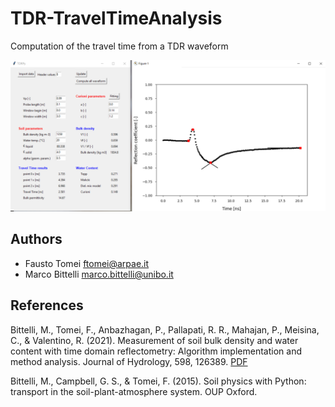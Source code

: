 # TDR-TravelTimeAnalysis
Computation of the travel time from a TDR waveform

![](https://github.com/ftomei/TDR-TravelTimeAnalysis/blob/main/img/TDR.png)

## Authors
- Fausto Tomei    <ftomei@arpae.it>
- Marco Bittelli  <marco.bittelli@unibo.it>

## References
Bittelli, M., Tomei, F., Anbazhagan, P., Pallapati, R. R., Mahajan, P., Meisina, C., & Valentino, R. (2021). Measurement of soil bulk density and water content with time domain reflectometry: Algorithm implementation and method analysis. Journal of Hydrology, 598, 126389. [PDF](http://civil.iisc.ernet.in/~anbazhagan/pdf/Anbu%20IISc%20J-93.pdf)

Bittelli, M., Campbell, G. S., & Tomei, F. (2015). Soil physics with Python: transport in the soil-plant-atmosphere system. OUP Oxford.

